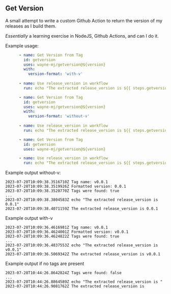 ## Get Version

A small attempt to write a custom Github Action to return the version of my releases as I build them.

*Essentially* a learning exercise in NodeJS, Github Actions, and can I do it.

Example usage:

```yml
      - name: Get Version from Tag
        id: getversion
        uses: wayne-mj/getversion@${version}
        with:
          version-format: 'with-v'
      
      - name: Use release_version in workflow
        run: echo "The extracted release_version is ${{ steps.getversion.outputs.release_version }}"          
```

```yml
      - name: Get Version from Tag
        id: getversion
        uses: wayne-mj/getversion@${version}
        with:
          version-format: 'without-v'
      
      - name: Use release_version in workflow
        run: echo "The extracted release_version is ${{ steps.getversion.outputs.release_version }}"          
```

```yml
      - name: Get Version from Tag
        id: getversion
        uses: wayne-mj/getversion@${version}

      - name: Use release_version in workflow
        run: echo "The extracted release_version is ${{ steps.getversion.outputs.release_version }}"        
```

Example output without-v:
```
2023-07-28T10:09:38.3516710Z Tag name: v0.0.1
2023-07-28T10:09:38.3519926Z Formatted version: 0.0.1
2023-07-28T10:09:38.3520770Z Tags were found: true
...
2023-07-28T10:09:38.3804583Z echo "The extracted release_version is 0.0.1"
2023-07-28T10:09:38.4071159Z The extracted release_version is 0.0.1
```

Example output with-v
```
2023-07-28T10:09:36.4616981Z Tag name: v0.0.1
2023-07-28T10:09:36.4624001Z Formatted version: v0.0.1
2023-07-28T10:09:36.4624822Z Tags were found: true
...
2023-07-28T10:09:36.4837553Z echo "The extracted release_version is v0.0.1"
2023-07-28T10:09:36.5069342Z The extracted release_version is v0.0.1
```

Example output if no tags are present
```
2023-07-28T10:44:26.8642824Z Tags were found: false
...
2023-07-28T10:44:26.8864589Z echo "The extracted release_version is "
2023-07-28T10:44:26.9081762Z The extracted release_version is
```